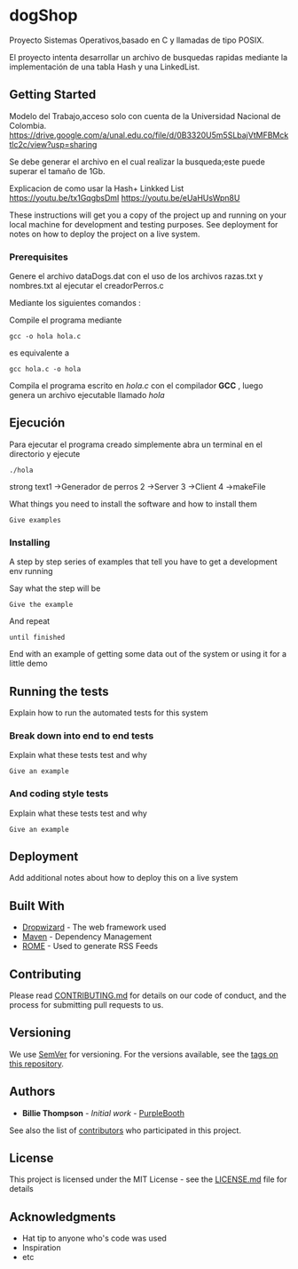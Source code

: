 # dogShop
Proyecto Sistemas Operativos,basado en C  y llamadas de tipo POSIX.

El proyecto intenta desarrollar un archivo de busquedas rapidas mediante la implementación de una tabla Hash  y una LinkedList.

## Getting Started

Modelo del Trabajo,acceso solo con cuenta de la Universidad Nacional de Colombia.
https://drive.google.com/a/unal.edu.co/file/d/0B3320U5m5SLbajVtMFBMcktlc2c/view?usp=sharing


Se debe generar el archivo en el cual realizar la busqueda;este puede superar el tamaño de 1Gb.

Explicacion de como usar la Hash+ Linkked List
https://youtu.be/tx1GqgbsDmI
https://youtu.be/eUaHUsWpn8U


These instructions will get you a copy of the project up and running on your local machine for development and testing purposes. See deployment for notes on how to deploy the project on a live system.

### Prerequisites
Genere el archivo dataDogs.dat con el uso de los archivos razas.txt y nombres.txt al ejecutar el creadorPerros.c

Mediante los siguientes comandos :

Compile el programa mediante 

    gcc -o hola hola.c

 
es equivalente a 

    gcc hola.c -o hola

Compila el programa escrito en *hola.c* con el compilador **GCC** , luego genera un archivo ejecutable llamado *hola*


## Ejecución
Para ejecutar el programa creado simplemente abra un terminal en el directorio y ejecute

    ./hola
strong text1 ->Generador de perros 
2 ->Server
3 ->Client
4 ->makeFile



What things you need to install the software and how to install them

```
Give examples
```

### Installing

A step by step series of examples that tell you have to get a development env running

Say what the step will be

```
Give the example
```

And repeat

```
until finished
```

End with an example of getting some data out of the system or using it for a little demo

## Running the tests

Explain how to run the automated tests for this system

### Break down into end to end tests

Explain what these tests test and why

```
Give an example
```

### And coding style tests

Explain what these tests test and why

```
Give an example
```

## Deployment

Add additional notes about how to deploy this on a live system

## Built With

* [Dropwizard](http://www.dropwizard.io/1.0.2/docs/) - The web framework used
* [Maven](https://maven.apache.org/) - Dependency Management
* [ROME](https://rometools.github.io/rome/) - Used to generate RSS Feeds

## Contributing

Please read [CONTRIBUTING.md](https://gist.github.com/PurpleBooth/b24679402957c63ec426) for details on our code of conduct, and the process for submitting pull requests to us.

## Versioning

We use [SemVer](http://semver.org/) for versioning. For the versions available, see the [tags on this repository](https://github.com/your/project/tags). 

## Authors

* **Billie Thompson** - *Initial work* - [PurpleBooth](https://github.com/PurpleBooth)

See also the list of [contributors](https://github.com/your/project/contributors) who participated in this project.

## License

This project is licensed under the MIT License - see the [LICENSE.md](LICENSE.md) file for details

## Acknowledgments

* Hat tip to anyone who's code was used
* Inspiration
* etc
<!--stackedit_data:
eyJoaXN0b3J5IjpbLTEzNjYyNjQ3NTEsLTE3MDMyNDcwNTEsLT
IwNDgzNjQ0ODRdfQ==
-->
